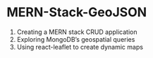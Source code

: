 # MERN-Stack-GeoJSON

1. Creating a MERN stack CRUD application
2. Exploring MongoDB’s geospatial queries
3. Using react-leaflet to create dynamic maps
